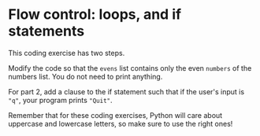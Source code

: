 # Flow control: loops, and if statements

This coding exercise has two steps.

Modify the code so that the `evens` list contains only the even `numbers` of the numbers list. You do not need to print anything.

For part 2, add a clause to the if statement such that if the user's input is `"q"`, your program prints `"Quit"`.

Remember that for these coding exercises, Python will care about uppercase and lowercase letters, so make sure to use the right ones!
